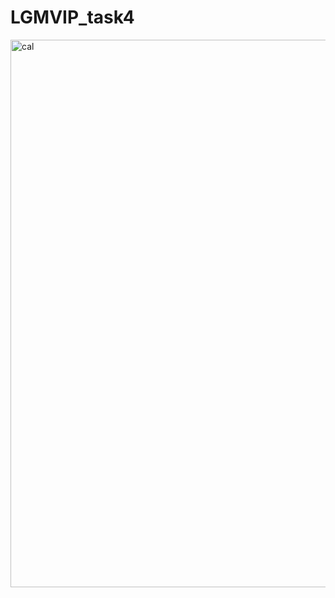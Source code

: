 # LGMVIP_task4

<img width="876" alt="cal" src="https://github.com/malayjoshhi/LGMVIP_task4/assets/115916405/4e736b3d-c39b-4ead-80fc-76b5ab439cd6">
